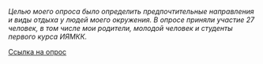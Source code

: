 *Целью моего опроса было определить предпочтительные направления и виды отдыха у людей моего окружения. В опросе приняли участие 27 человек, в том числе мои родители, молодой человек и студенты первого курса ИЯМКК.*

[Ссылка на опрос](https://docs.google.com/forms/d/1MW7STh8xPP0CwQxA9tfgsQklO36ba13qIahvWroN6as/edit?usp=sharing)
